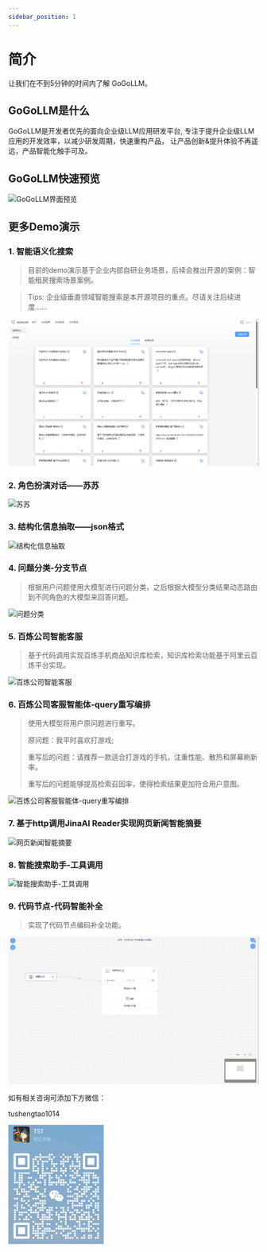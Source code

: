 ```yaml
---
sidebar_position: 1
---
```


# 简介

让我们在不到5分钟的时间内了解 GoGoLLM。

## GoGoLLM是什么
GoGoLLM是开发者优先的面向企业级LLM应用研发平台, 专注于提升企业级LLM应用的开发效率，以减少研发周期，快速重构产品，
让产品创新&提升体验不再遥远，产品智能化触手可及。   

## GoGoLLM快速预览

![GoGoLLM界面预览](./intro_imgs/quick_preview.gif)

## 更多Demo演示

### 1. 智能语义化搜索
> 目前的demo演示基于企业内部自研业务场景，后续会推出开源的案例：智能租房搜索场景案例。

> Tips: 企业级垂直领域智能搜索是本开源项目的重点。尽请关注后续进度......

![智能语义化搜索](./intro_imgs/ai_sousu.gif)

### 2. 角色扮演对话——苏苏

![苏苏](./intro_imgs/gogollm_demo_chat_with_susu.gif)

### 3. 结构化信息抽取——json格式

![结构化信息抽取](./intro_imgs/gogollm_demo_json_extraction.gif)

### 4. 问题分类-分支节点
> 根据用户问题使用大模型进行问题分类，之后根据大模型分类结果动态路由到不同角色的大模型来回答问题。

![问题分类](./intro_imgs/gogollm_demo_issue_classification.gif)


### 5. 百炼公司智能客服
> 基于代码调用实现百炼手机商品知识库检索，知识库检索功能基于阿里云百炼平台实现。

![百炼公司智能客服](./intro_imgs/bailian_knowledge_product.gif)


### 6. 百炼公司客服智能体-query重写编排
> 使用大模型将用户原问题进行重写。
> 
> 原问题：我平时喜欢打游戏; 
> 
> 重写后的问题：请推荐一款适合打游戏的手机，注重性能、散热和屏幕刷新率。
> 
> 重写后的问题能够提高检索召回率，使得检索结果更加符合用户意图。

![百炼公司客服智能体-query重写编排](./intro_imgs/bailian_query_rewrite.gif)


### 7. 基于http调用JinaAI Reader实现网页新闻智能摘要

![网页新闻智能摘要](./intro_imgs/news.gif)

### 8. 智能搜索助手-工具调用

![智能搜索助手-工具调用](./intro_imgs/gogollm_demo_ai_search.gif)


### 9. 代码节点-代码智能补全
> 实现了代码节点编码补全功能。

![代码智能补全](./intro_imgs/gogollm_demo_code_node_test.gif)


如有相关咨询可添加下方微信：

tushengtao1014

![微信](./intro_imgs/wechat.png)

